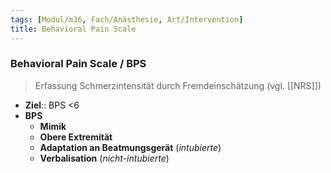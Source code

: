 ```yaml
---
tags: [Modul/m36, Fach/Anästhesie, Art/Intervention]
title: Behavioral Pain Scale
---
```

### Behavioral Pain Scale / BPS
> Erfassung Schmerzintensität durch Fremdeinschätzung (vgl. [[NRS]])
- **Ziel**:: BPS <6
- **BPS**
	- **Mimik**
	- **Obere Extremität**
	- **Adaptation an Beatmungsgerät** (*intubierte*)
	- **Verbalisation** (*nicht-intubierte*)